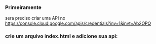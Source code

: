 ### Primeiramente

sera preciso criar uma API no https://console.cloud.google.com/apis/credentials?inv=1&invt=Ab2OPQ

### crie um arquivo index.html e adicione sua api:

  <script src="https://maps.googleapis.com/maps/api/js?key=SEU_API_KEY"></script>

